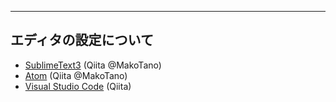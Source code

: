 ----
エディタの設定について
----

- [SublimeText3](http://qiita.com/MakoTano/items/4407d51f4ec28684958e) (Qiita @MakoTano)
- [Atom](http://qiita.com/MakoTano/items/3d807a96c3933ac8aa13) (Qiita @MakoTano)
- [Visual Studio Code](http://qiita.com/evalphobia/items/f68396d573c7caf2065b) (Qiita)
